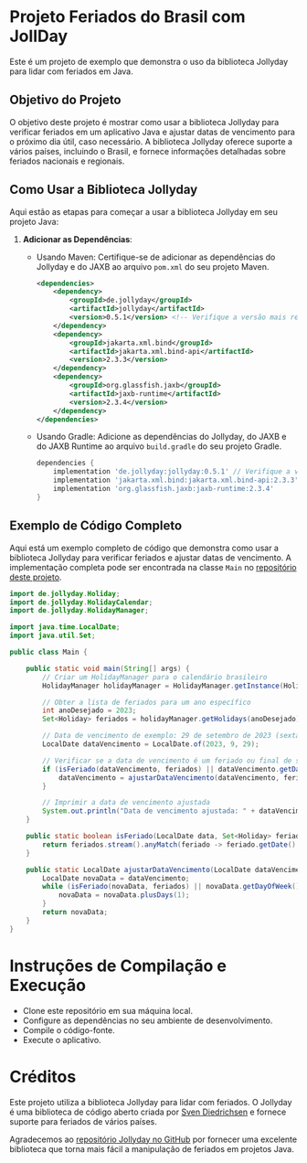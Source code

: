 # Projeto Feriados do Brasil com JollDay

Este é um projeto de exemplo que demonstra o uso da biblioteca Jollyday para lidar com feriados em Java.

## Objetivo do Projeto

O objetivo deste projeto é mostrar como usar a biblioteca Jollyday para verificar feriados em um aplicativo Java e ajustar datas de vencimento para o próximo dia útil, caso necessário. A biblioteca Jollyday oferece suporte a vários países, incluindo o Brasil, e fornece informações detalhadas sobre feriados nacionais e regionais.

## Como Usar a Biblioteca Jollyday

Aqui estão as etapas para começar a usar a biblioteca Jollyday em seu projeto Java:

1. **Adicionar as Dependências**:

   - Usando Maven: Certifique-se de adicionar as dependências do Jollyday e do JAXB ao arquivo `pom.xml` do seu projeto Maven.

     ```xml
     <dependencies>
         <dependency>
             <groupId>de.jollyday</groupId>
             <artifactId>jollyday</artifactId>
             <version>0.5.1</version> <!-- Verifique a versão mais recente no Maven Central -->
         </dependency>
         <dependency>
             <groupId>jakarta.xml.bind</groupId>
             <artifactId>jakarta.xml.bind-api</artifactId>
             <version>2.3.3</version>
         </dependency>
         <dependency>
             <groupId>org.glassfish.jaxb</groupId>
             <artifactId>jaxb-runtime</artifactId>
             <version>2.3.4</version>
         </dependency>
     </dependencies>
     ```

   - Usando Gradle: Adicione as dependências do Jollyday, do JAXB e do JAXB Runtime ao arquivo `build.gradle` do seu projeto Gradle.

     ```gradle
     dependencies {
         implementation 'de.jollyday:jollyday:0.5.1' // Verifique a versão mais recente no Maven Central
         implementation 'jakarta.xml.bind:jakarta.xml.bind-api:2.3.3'
         implementation 'org.glassfish.jaxb:jaxb-runtime:2.3.4'
     }
     ```

  ## Exemplo de Código Completo

Aqui está um exemplo completo de código que demonstra como usar a biblioteca Jollyday para verificar feriados e ajustar datas de vencimento. A implementação completa pode ser encontrada na classe `Main` no [repositório deste projeto](https://github.com/brenoRyan77/Feriados-do-Brasil/blob/master/src/main/java/com/br/brenoryan77/holidays/Main.java).
```java
import de.jollyday.Holiday;
import de.jollyday.HolidayCalendar;
import de.jollyday.HolidayManager;

import java.time.LocalDate;
import java.util.Set;

public class Main {

    public static void main(String[] args) {
        // Criar um HolidayManager para o calendário brasileiro
        HolidayManager holidayManager = HolidayManager.getInstance(HolidayCalendar.BRAZIL);

        // Obter a lista de feriados para um ano específico
        int anoDesejado = 2023;
        Set<Holiday> feriados = holidayManager.getHolidays(anoDesejado);

        // Data de vencimento de exemplo: 29 de setembro de 2023 (sexta-feira)
        LocalDate dataVencimento = LocalDate.of(2023, 9, 29);

        // Verificar se a data de vencimento é um feriado ou final de semana
        if (isFeriado(dataVencimento, feriados) || dataVencimento.getDayOfWeek().getValue() > 5) {
            dataVencimento = ajustarDataVencimento(dataVencimento, feriados);
        }

        // Imprimir a data de vencimento ajustada
        System.out.println("Data de vencimento ajustada: " + dataVencimento);
    }

    public static boolean isFeriado(LocalDate data, Set<Holiday> feriados) {
        return feriados.stream().anyMatch(feriado -> feriado.getDate().equals(data));
    }

    public static LocalDate ajustarDataVencimento(LocalDate dataVencimento, Set<Holiday> feriados) {
        LocalDate novaData = dataVencimento;
        while (isFeriado(novaData, feriados) || novaData.getDayOfWeek().getValue() > 5) {
            novaData = novaData.plusDays(1);
        }
        return novaData;
    }
}
```

# Instruções de Compilação e Execução
  - Clone este repositório em sua máquina local.
  - Configure as dependências no seu ambiente de desenvolvimento.
  - Compile o código-fonte.
  - Execute o aplicativo.

# Créditos

Este projeto utiliza a biblioteca Jollyday para lidar com feriados. O Jollyday é uma biblioteca de código aberto criada por [Sven Diedrichsen](https://github.com/svendiedrichsen/jollyday/tree/master) e fornece suporte para feriados de vários países.

Agradecemos ao [repositório Jollyday no GitHub](https://github.com/svendiedrichsen/jollyday/tree/master) por fornecer uma excelente biblioteca que torna mais fácil a manipulação de feriados em projetos Java.
